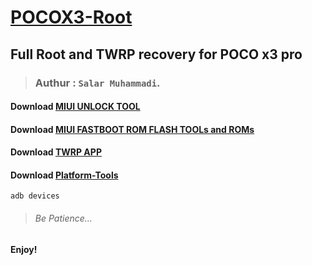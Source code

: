 # [POCOX3-Root](https://github.com/blanckth/POCOX3-Root/)
## Full Root and TWRP recovery for POCO x3 pro
> ### Authur : **`Salar Muhammadi`**.
#### Download [MIUI UNLOCK TOOL](https://en.miui.com/unlock/download_en.html)
#### Download [MIUI FASTBOOT ROM FLASH TOOLs and ROMs](https://c.mi.com/oc/miuidownload/detail?guide=2) 
#### Download [TWRP APP](https://play.google.com/store/apps/details?id=me.twrp.twrpapp)
#### Download [Platform-Tools](https://developer.android.com/studio/releases/platform-tools)

```CMD
adb devices
```
> ###### Be Patience...

#### Enjoy!

